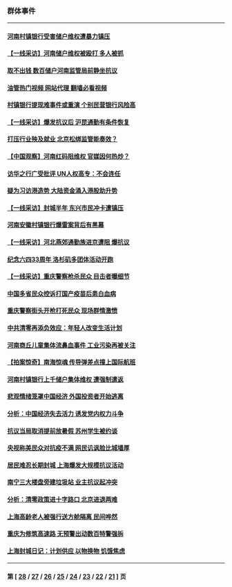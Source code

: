 ### 群体事件
---
#### [河南村镇银行受害储户维权遭暴力镇压](../../pages/ncid279/n13770841.md?07030445) 
#### [【一线采访】河南储户维权被殴打 多人被抓](../../pages/ncid279/n13768629.md?07030445) 
#### [取不出钱 数百储户河南监管局前静坐抗议](../../pages/ncid279/n13767198.md?07030445) 
#### [油管热门视频 网站代理 翻墙必看视频](http://209.222.30.114:81/youtube.html?07030445)
#### [村镇银行提现难事件或重演 个别民营银行风险高](../../pages/ncid279/n13764495.md?07030445) 
#### [【一线采访】爆发抗议后 沪昆通勤有条件恢复](../../pages/ncid279/n13763504.md?07030445) 
#### [打压行业殃及就业 北京松绑监管能奏效？](../../pages/ncid279/n13761130.md?07030445) 
#### [【中国观察】河南红码阻维权 官媒因何热炒？](../../pages/ncid279/n13760146.md?07030445) 
#### [访华之行广受批评 UN人权高专：不会连任](../../pages/ncid279/n13758655.md?07030445) 
#### [疑为习访港造势 大陆资金涌入港股助升势](../../pages/ncid279/n13756127.md?07030445) 
#### [【一线采访】封城半年 东兴市民冲卡遭镇压](../../pages/ncid279/n13754277.md?07030445) 
#### [河南安徽村镇银行爆雷案背后有黑幕](../../pages/ncid279/n13754230.md?07030445) 
#### [【一线采访】河北燕郊通勤族进京遭阻 爆抗议](../../pages/ncid279/n13749999.md?07030445) 
#### [纪念六四33周年 洛杉矶多团体活动开跑](../../pages/ncid279/n13749760.md?07030445) 
#### [【一线采访】重庆警察枪杀民众 目击者曝细节](../../pages/ncid279/n13749360.md?07030445) 
#### [中国多省民众控诉打国产疫苗后患白血病](../../pages/ncid279/n13748740.md?07030445) 
#### [重庆警察街头开枪打死民众 现场群情激愤](../../pages/ncid279/n13749070.md?07030445) 
#### [中共清零再添负效应：年轻人改变生活计划](../../pages/ncid279/n13748102.md?07030445) 
#### [河南商丘儿童集体流鼻血事件 工业污染再被关注](../../pages/ncid279/n13747065.md?07030445) 
#### [【拍案惊奇】南海惊魂 传导弹差点撞上国际航班](../../pages/ncid279/n13746784.md?07030445) 
#### [河南村镇银行上千储户集体维权 遭强制遣返](../../pages/ncid279/n13743906.md?07030445) 
#### [悲观情绪笼罩中国经济 外国投资者开始逃离](../../pages/ncid279/n13743825.md?07030445) 
#### [分析：中国经济失去活力 诱发党内权力斗争](../../pages/ncid279/n13740219.md?07030445) 
#### [抗议当局取消提前放暑假 苏州学生被约谈](../../pages/ncid279/n13738981.md?07030445) 
#### [央视称美民众对抗疫不满 网民讥讽脸比城墙厚](../../pages/ncid279/n13738685.md?07030445) 
#### [居民难忍长期封城 上海爆发大规模抗议活动](../../pages/ncid279/n13724894.md?07030445) 
#### [南宁三大楼盘旁建垃圾站 业主抗议起冲突](../../pages/ncid279/n13723244.md?07030445) 
#### [分析：清零政策进十字路口 北京进退两难](../../pages/ncid279/n13722760.md?07030445) 
#### [上海高龄老人被强行送方舱隔离 民间哗然](../../pages/ncid279/n13717318.md?07030445) 
#### [重庆为修筑高速路 无预警出动数百特警强拆](../../pages/ncid279/n13716893.md?07030445) 
#### [上海封城日记：计划供应 以物换物 饥饿焦虑](../../pages/ncid279/n13715646.md?07030445) 

---
#### 第 [ [28](./28.md?07030445) / [27](./27.md?07030445) / [26](./26.md?07030445) / [25](./25.md?07030445) / [24](./24.md?07030445) / [23](./23.md?07030445) / [22](./22.md?07030445) / [21](./21.md?07030445) ] 页
